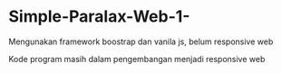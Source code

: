 # Simple-Paralax-Web-1-
Mengunakan framework boostrap dan vanila js, belum responsive web

Kode program masih dalam pengembangan menjadi responsive web

